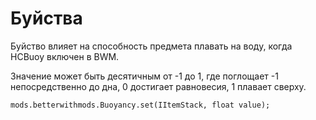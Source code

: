# Буйства

Буйство влияет на способность предмета плавать на воду, когда HCBuoy включен в BWM.

Значение может быть десятичным от -1 до 1, где поглощает -1 непосредственно до дна, 0 достигает равновесия, 1 плавает сверху.

```zenscript
mods.betterwithmods.Buoyancy.set(IItemStack, float value);

```